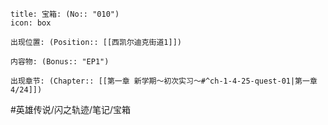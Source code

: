 ---
---
```ad-quote
title: 宝箱: (No:: "010")
icon: box

出现位置: (Position:: [[西凯尔迪克街道1]])

内容物: (Bonus:: "EP1")

出现章节: (Chapter:: [[第一章 新学期～初次实习～#^ch-1-4-25-quest-01|第一章4/24]])

```

#英雄传说/闪之轨迹/笔记/宝箱